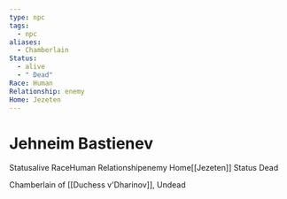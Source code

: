 ```yaml
---
type: npc
tags:
  - npc
aliases:
  - Chamberlain
Status:
  - alive
  - " Dead"
Race: Human
Relationship: enemy
Home: Jezeten
---
```


# Jehneim Bastienev
<span class="dataview inline-field"><span class="inline-field-key">Status</span><span class="inline-field-value">alive</span></span>
<span class="dataview inline-field"><span class="inline-field-key">Race</span><span class="inline-field-value">Human</span></span>
<span class="dataview inline-field"><span class="inline-field-key">Relationship</span><span class="inline-field-value">enemy</span></span>
<span class="dataview inline-field"><span class="inline-field-key">Home</span><span class="inline-field-value">[[Jezeten]]</span></span>
<span class="dataview inline-field"><span class="inline-field-key">Status</span><span class="inline-field-value"> Dead</span></span>

Chamberlain of [[Duchess v'Dharinov]], Undead